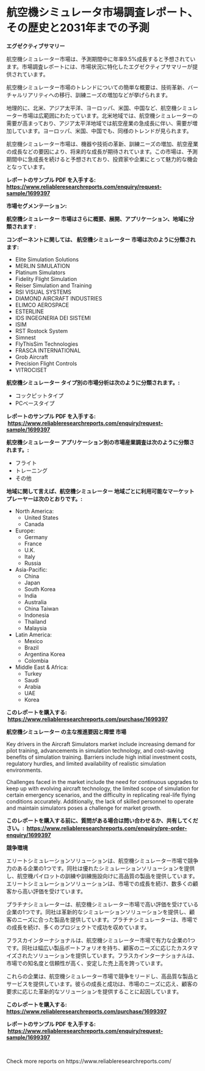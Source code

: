 <p><h1>航空機シミュレータ市場調査レポート、その歴史と2031年までの予測</h1></p><p><strong>エグゼクティブサマリー</strong></p>
<p><p>航空機シミュレーター市場は、予測期間中に年率9.5%成長すると予想されています。市場調査レポートには、市場状況に特化したエグゼクティブサマリーが提供されています。</p><p>航空機シミュレーター市場のトレンドについての簡単な概要は、技術革新、バーチャルリアリティへの移行、訓練ニーズの増加などが挙げられます。</p><p>地理的に、北米、アジア太平洋、ヨーロッパ、米国、中国など、航空機シミュレーター市場は広範囲にわたっています。北米地域では、航空機シミュレーターの需要が高まっており、アジア太平洋地域では航空産業の急成長に伴い、需要が増加しています。ヨーロッパ、米国、中国でも、同様のトレンドが見られます。</p><p>航空機シミュレーター市場は、機器や技術の革新、訓練ニーズの増加、航空産業の成長などの要因により、将来的な成長が期待されています。この市場は、予測期間中に急成長を続けると予想されており、投資家や企業にとって魅力的な機会となっています。</p></p>
<p><strong>レポートのサンプル PDF を入手する: <a href="https://www.reliableresearchreports.com/enquiry/request-sample/1699397">https://www.reliableresearchreports.com/enquiry/request-sample/1699397</a></strong></p>
<p><strong>市場セグメンテーション:</strong></p>
<p><strong> 航空機シミュレーター 市場はさらに概要、展開、アプリケーション、地域に分類されます :</strong></p>
<p><strong>コンポーネントに関しては、 航空機シミュレーター 市場は次のように分類されます: &nbsp;</strong></p>
<p><ul><li>Elite Simulation Solutions</li><li>MERLIN SIMULATION</li><li>Platinum Simulators</li><li>Fidelity Flight Simulation</li><li>Reiser Simulation and Training</li><li>RSI VISUAL SYSTEMS</li><li>DIAMOND AIRCRAFT INDUSTRIES</li><li>ELIMCO AEROSPACE</li><li>ESTERLINE</li><li>IDS INGEGNERIA DEI SISTEMI</li><li>ISIM</li><li>RST Rostock System</li><li>Simnest</li><li>FlyThisSim Technologies</li><li>FRASCA INTERNATIONAL</li><li>Grob Aircraft</li><li>Precision Flight Controls</li><li>VITROCISET</li></ul></p>
<p><strong> 航空機シミュレーター タイプ別の市場分析は次のように分類されます。:</strong></p>
<p><ul><li>コックピットタイプ</li><li>PCベースタイプ</li></ul></p>
<p><strong>レポートのサンプル PDF を入手する: &nbsp;<a href="https://www.reliableresearchreports.com/enquiry/request-sample/1699397">https://www.reliableresearchreports.com/enquiry/request-sample/1699397</a></strong></p>
<p><strong> 航空機シミュレーター アプリケーション別の市場産業調査は次のように分類されます。:</strong></p>
<p><ul><li>フライト</li><li>トレーニング</li><li>その他</li></ul></p>
<p><strong>地域に関して言えば、航空機シミュレーター 地域ごとに利用可能なマーケットプレーヤーは次のとおりです。:</strong></p>
<p><ul>
    <li>
        North America:
        <ul>
            <li>United States</li>
            <li>Canada</li>
        </ul>
    </li>
    <li>
        Europe:
        <ul>
            <li>Germany</li>
            <li>France</li>
            <li>U.K.</li>
            <li>Italy</li>
            <li>Russia</li>
        </ul>
    </li>
    <li>
        Asia-Pacific:
        <ul>
            <li>China</li>
            <li>Japan</li>
            <li>South Korea</li>
            <li>India</li>
            <li>Australia</li>
            <li>China Taiwan</li>
            <li>Indonesia</li>
            <li>Thailand</li>
            <li>Malaysia</li>
        </ul>
    </li>
    <li>
        Latin America:
        <ul>
            <li>Mexico</li>
            <li>Brazil</li>
            <li>Argentina Korea</li>
            <li>Colombia</li>
        </ul>
    </li>
    <li>
        Middle East & Africa:
        <ul>
            <li>Turkey</li>
            <li>Saudi</li>
            <li>Arabia</li>
            <li>UAE</li>
            <li>Korea</li>
        </ul>
    </li>
    </ul></p>
<p><strong>このレポートを購入する: &nbsp;<a href="https://www.reliableresearchreports.com/purchase/1699397">https://www.reliableresearchreports.com/purchase/1699397</a></strong></p>
<p><strong>航空機シミュレーター の主な推進要因と障壁 市場</strong></p>
<p><p>Key drivers in the Aircraft Simulators market include increasing demand for pilot training, advancements in simulation technology, and cost-saving benefits of simulation training. Barriers include high initial investment costs, regulatory hurdles, and limited availability of realistic simulation environments.</p><p>Challenges faced in the market include the need for continuous upgrades to keep up with evolving aircraft technology, the limited scope of simulation for certain emergency scenarios, and the difficulty in replicating real-life flying conditions accurately. Additionally, the lack of skilled personnel to operate and maintain simulators poses a challenge for market growth.</p></p>
<p><strong>このレポートを購入する前に、質問がある場合は問い合わせるか、共有してください。:&nbsp; <a href="https://www.reliableresearchreports.com/enquiry/pre-order-enquiry/1699397">https://www.reliableresearchreports.com/enquiry/pre-order-enquiry/1699397</a></strong></p>
<p><strong>競争環境</strong></p>
<p><p>エリートシミュレーションソリューションは、航空機シミュレーター市場で競争力のある企業の1つです。同社は優れたシミュレーションソリューションを提供し、航空機パイロットの訓練や訓練施設向けに高品質の製品を提供しています。エリートシミュレーションソリューションは、市場での成長を続け、数多くの顧客から高い評価を受けています。</p><p>プラチナシミュレーターは、航空機シミュレーター市場で高い評価を受けている企業の1つです。同社は革新的なシミュレーションソリューションを提供し、顧客のニーズに合った製品を提供しています。プラチナシミュレーターは、市場での成長を続け、多くのプロジェクトで成功を収めています。</p><p>フラスカインターナショナルは、航空機シミュレーター市場で有力な企業の1つです。同社は幅広い製品ポートフォリオを持ち、顧客のニーズに応じたカスタマイズされたソリューションを提供しています。フラスカインターナショナルは、市場での知名度と信頼性が高く、安定した売上高を誇っています。</p><p>これらの企業は、航空機シミュレーター市場で競争をリードし、高品質な製品とサービスを提供しています。彼らの成長と成功は、市場のニーズに応え、顧客の要求に応じた革新的なソリューションを提供することに起因しています。</p></p>
<p><strong>このレポートを購入する: &nbsp; <a href="https://www.reliableresearchreports.com/purchase/1699397">https://www.reliableresearchreports.com/purchase/1699397</a></strong></p>
<p><strong>レポートのサンプル PDF を入手する: &nbsp;<a href="https://www.reliableresearchreports.com/enquiry/request-sample/1699397">https://www.reliableresearchreports.com/enquiry/request-sample/1699397</a></strong><strong></strong></p>
<p>&nbsp;</p>
<p>Check more reports on https://www.reliableresearchreports.com/</p>